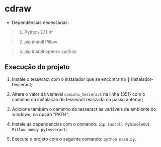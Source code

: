 # cdraw

- Dependências necessárias:

> 1. Python 3.11.4^

> 2. pip install Pillow

> 3. pip install opencv-python

## Execução do projeto

1. Instale o tesseract com o instalador que se encontra na :file_folder: instalador-tesseract;

2. Altere o valor da variavel `caminho_tesseract` na linha {351} com o caminho da instalação do tesseract realizada no passo anterior;

3. Adicione também o caminho do tesseract às variáveis de ambiente do windows, na opção "PATH";

4. Instale as dependencias com o comando: `pip install PySimpleGUI Pillow numpy pytesseract`;

5. Execute o projeto com o seguinte comando: `python main.py`.
